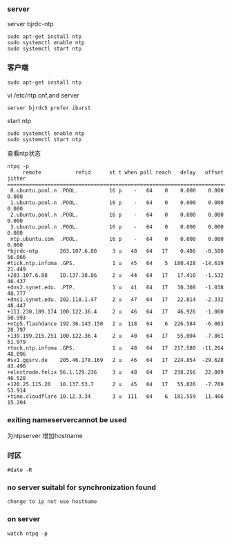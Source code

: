 ### server

server bjrdc-ntp

```
sudo apt-get install ntp
sudo systemctl enable ntp
sudo systemctl start ntp
```
### 客户端
```
sudo apt-get install ntp
```
vi /etc/ntp.cnf,and server

```
server bjrdc5 prefer iburst
```

start ntp 

```
sudo systemctl enable ntp
sudo systemctl start ntp
```

查看ntp状态

```
ntpq -p
     remote           refid      st t when poll reach   delay   offset  jitter
==============================================================================
 0.ubuntu.pool.n .POOL.          16 p    -   64    0    0.000    0.000   0.000
 1.ubuntu.pool.n .POOL.          16 p    -   64    0    0.000    0.000   0.000
 2.ubuntu.pool.n .POOL.          16 p    -   64    0    0.000    0.000   0.000
 3.ubuntu.pool.n .POOL.          16 p    -   64    0    0.000    0.000   0.000
 ntp.ubuntu.com  .POOL.          16 p    -   64    0    0.000    0.000   0.000
*bjrdc-ntp       203.107.6.88     3 u   48   64   17    0.486   -0.500  56.066
#tick.ntp.infoma .GPS.            1 u   45   64    5  180.428  -14.619  21.449
+203.107.6.88    10.137.38.86     2 u   44   64   17   17.410   -1.532  46.437
+dns2.synet.edu. .PTP.            1 u   41   64   17   30.308   -1.038  48.777
+dns1.synet.edu. 202.118.1.47     2 u   47   64   17   22.814   -2.332  48.447
+111.230.189.174 100.122.36.4     2 u   46   64   17   46.926   -1.060  50.993
+ntp5.flashdance 192.36.143.150   2 u  118   64    6  226.584   -6.003  28.797
+139.199.215.251 100.122.36.4     2 u   40   64   17   55.004   -7.861  51.979
+tock.ntp.infoma .GPS.            1 u   48   64   17  217.580  -11.264  48.096
#sv1.ggsrv.de    205.46.178.169   2 u   46   64   17  224.854  -29.628  43.490
+electrode.felix 56.1.129.236     3 u   48   64   17  238.256   22.009  46.528
+120.25.115.20   10.137.53.7      2 u   45   64   17   55.026   -7.769  53.914
+time.cloudflare 10.12.3.34       3 u  111   64    6  181.559   11.466  15.204
```



### exiting nameservercannot be used

为ntpserver 增加hostname
### 时区
`#date -R`
### no server suitabl for synchronization found
`chenge to ip not use hostname`
### on server 
`watch ntpq -p`

